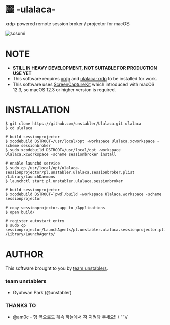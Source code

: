 # 麗 -ulalaca-

xrdp-powered remote session broker / projector for macOS

![sosumi](https://user-images.githubusercontent.com/964412/166627076-616c1252-aede-4f33-9084-9a483caa5a8c.png)

# NOTE

- **STILL IN HEAVY DEVELOPMENT, NOT SUITABLE FOR PRODUCTION USE YET**
- This software requires [xrdp](https://github.com/neutrinolabs/xrdp) and [ulalaca-xrdp](https://github.com/neutrinolabs/ulalaca-xrdp) to be installed for work.
- This software uses [ScreenCaptureKit](https://developer.apple.com/documentation/screencapturekit) which introduced with macOS 12.3, so macOS 12.3 or higher version is required.


# INSTALLATION

```
$ git clone https://github.com/unstabler/Ulalaca.git ulalaca
$ cd ulalaca

# build sessionprojector
$ xcodebuild DSTROOT=/usr/local/opt -workspace Ulalaca.xcworkspace -scheme sessionbroker
$ sudo xcodebuild DSTROOT=/usr/local/opt -workspace Ulalaca.xcworkspace -scheme sessionbroker install

# enable launchd service
$ sudo cp /usr/local/opt/ulalaca-sessionprojector/pl.unstabler.ulalaca.sessionbroker.plist /Library/LaunchDaemons
$ launchctl start pl.unstabler.ulalaca.sessionbroker

# build sessionprojector
$ xcodebuild DSTROOT=`pwd`/build -workspace Ulalaca.workspace -scheme sessionprojector

# copy sessionprojector.app to /Applications
$ open build/ 

# register autostart entry
$ sudo cp sessionprojector/LaunchAgents/pl.unstabler.ulalaca.sessionprojector.plist /Library/LaunchAgents/

```

# AUTHOR

This software brought to you by [team unstablers](https://unstabler.pl).

### team unstablers

- Gyuhwan Park (@unstabler)


### THANKS TO

- @am0c - 형 앞으로도 계속 하늘에서 저 지켜봐 주세요!! \ ' ')/
